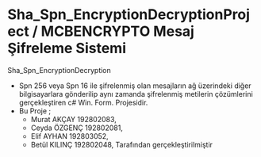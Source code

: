 # Sha_Spn_EncryptionDecryptionProject / MCBENCRYPTO Mesaj Şifreleme Sistemi
Sha_Spn_EncryptionDecryption
- Spn 256 veya Spn 16 ile şifrelenmiş olan mesajların ağ üzerindeki diğer bilgisayarlara gönderilip aynı zamanda şifrelenmiş metilerin çözümlerini gerçekleştiren c# Win. Form. Projesidir.
- Bu Proje ;
    - Murat AKÇAY   192802083,
    - Ceyda ÖZGENÇ  192802081,         
    - Elif AYHAN    192803052,
    - Betül KILINÇ  192802048, Tarafından gerçekleştirilmiştir
